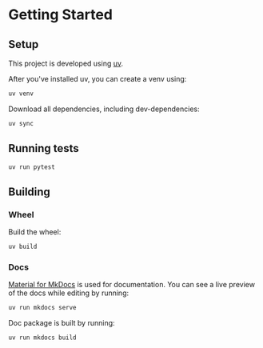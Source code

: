 # Getting Started

## Setup

This project is developed using [uv](https://docs.astral.sh/uv/).

After you've installed uv, you can create a venv using:

```sh
uv venv
```

Download all dependencies, including dev-dependencies:

```sh
uv sync
```

## Running tests

```sh
uv run pytest
```

## Building


### Wheel
Build the wheel:

```sh
uv build
```

### Docs

[Material for MkDocs](https://squidfunk.github.io/mkdocs-material/) is used for documentation. You can see a live preview of the docs while editing by running:

```sh
uv run mkdocs serve
```

Doc package is built by running:

```sh
uv run mkdocs build
```
